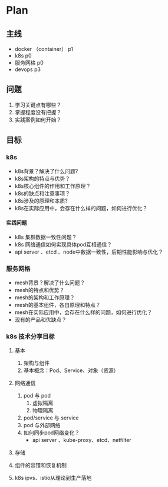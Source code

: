 # Plan


## 主线
* docker （container） p1
* k8s p0
* 服务网格 p0
* devops p3

## 问题
1. 学习关键点有哪些？
2. 掌握程度没有把握？
3. 实践案例如何开始？


## 目标

### k8s
* k8s背景？解决了什么问题?
* k8s架构的特点与优势？
* k8s核心组件的作用和工作原理？
* k8s的缺点和注意事项？
* k8s涉及的原理和本质?
* k8s在实际应用中，会存在什么样的问题，如何进行优化？

#### 实践问题
* k8s 集群数据一致性问题？
* k8s 网络通信如何实现具体pod互相通信？
* api server 、etcd 、node中数据一致性，后期性能影响与优化？

### 服务网格
* mesh背景？解决了什么问题？
* mesh的特点和优势？
* mesh的架构和工作原理？
* mesh的基本组件，各自原理和特点？
* mesh在实际应用中，会存在什么样的问题，如何进行优化？
* 现有的产品和优缺点？


### k8s 技术分享目标
1. 基本
   1. 架构与组件
   2. 基本概念：Pod、Service、对象（资源）
2. 网络通信
   1. pod 与 pod
      1. 虚拟隔离
      2. 物理隔离
   2. pod/service 与 service
   3. pod 与外部网络
   4. 如何同步pod网络变化？ 
      * api server 、kube-proxy、etcd、netfilter

3. 存储
4. 组件的容错和恢复机制
5. k8s ipvs、istio从理论到生产落地